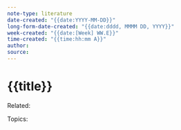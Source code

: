 ```yaml
---
note-type: literature
date-created: "{{date:YYYY-MM-DD}}"
long-form-date-created: "{{date:dddd, MMMM DD, YYYY}}"
week-created: "{{date:[Week] WW.E}}"
time-created: "{{time:hh:mm A}}"
author: 
source:
---
```

# {{title}}

Related: 

Topics: 

<!-- Takeaways and Inspirations -->
